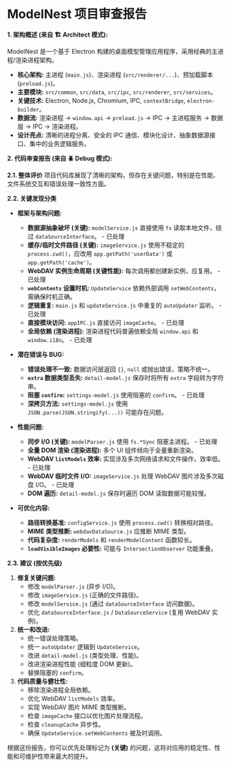 # ModelNest 项目审查报告

**1. 架构概述 (来自 🏗️ Architect 模式):**

ModelNest 是一个基于 Electron 构建的桌面模型管理应用程序，采用经典的主进程/渲染进程架构。
*   **核心架构:** 主进程 (`main.js`)、渲染进程 (`src/renderer/...`)、预加载脚本 (`preload.js`)。
*   **主要模块:** `src/common`, `src/data`, `src/ipc`, `src/renderer`, `src/services`。
*   **关键技术:** Electron, Node.js, Chromium, IPC, `contextBridge`, `electron-builder`。
*   **数据流:** 渲染进程 -> `window.api` -> `preload.js` -> IPC -> 主进程服务 -> 数据层 -> IPC -> 渲染进程。
*   **设计亮点:** 清晰的进程分离、安全的 IPC 通信、模块化设计、抽象数据源接口、集中的业务逻辑服务。

**2. 代码审查报告 (来自 🪲 Debug 模式):**

**2.1. 整体评价**
项目代码库展现了清晰的架构，但存在关键问题，特别是在性能、文件系统交互和错误处理一致性方面。

**2.2. 关键发现分类**

*   **框架与架构问题:**
    *   **数据源抽象破坏 (关键):** `modelService.js` 直接使用 `fs` 读取本地文件，绕过 `dataSourceInterface`。  - 已处理
    *   **缓存/临时文件路径 (关键):** `imageService.js` 使用不稳定的 `process.cwd()`，应改用 `app.getPath('userData')` 或 `app.getPath('cache')`。
    *   **WebDAV 实例生命周期 (关键性能):** 每次调用都创建新实例，应复用。 - 已处理
    *   **`webContents` 设置时机:** `UpdateService` 依赖外部调用 `setWebContents`，需确保时机正确。 
    *   **逻辑重复:** `main.js` 和 `updateService.js` 中重复的 `autoUpdater` 监听。 - 已处理
    *   **直接模块访问:** `appIPC.js` 直接访问 `imageCache`。 - 已处理
    *   **全局依赖 (渲染进程):** 渲染进程代码普遍依赖全局 `window.api` 和 `window.i18n`。 - 已处理

*   **潜在错误与 BUG:**
    *   **错误处理不一致:** 数据访问层返回 `{}`, `null` 或抛出错误，策略不统一。
    *   **`extra` 数据类型丢失:** `detail-model.js` 保存时将所有 `extra` 字段转为字符串。
    *   **阻塞 `confirm`:** `settings-model.js` 使用阻塞的 `confirm`。  - 已处理
    *   **深拷贝方法:** `settings-model.js` 使用 `JSON.parse(JSON.stringify(...))` 可能存在问题。

*   **性能问题:**
    *   **同步 I/O (关键):** `modelParser.js` 使用 `fs.*Sync` 阻塞主进程。 - 已处理
    *   **全量 DOM 渲染 (渲染进程):** 多个 UI 组件倾向于全量重新渲染。
    *   **WebDAV `listModels` 效率:** 实现涉及多次网络请求和文件操作，效率低。  - 已处理
    *   **WebDAV 临时文件 I/O:** `imageService.js` 处理 WebDAV 图片涉及多次磁盘 I/O。  - 已处理
    *   **DOM 遍历:** `detail-model.js` 保存时遍历 DOM 读取数据可能较慢。

*   **可优化内容:**
    *   **路径转换基准:** `configService.js` 使用 `process.cwd()` 转换相对路径。
    *   **MIME 类型推断:** `webdavDataSource.js` 应推断 MIME 类型。
    *   **代码复杂度:** `renderModels` 和 `renderModelContent` 函数较长。
    *   **`loadVisibleImages` 必要性:** 可能与 `IntersectionObserver` 功能重叠。

**2.3. 建议 (按优先级)**

1.  **修复关键问题:**
    *   修改 `modelParser.js` (异步 I/O)。
    *   修改 `imageService.js` (正确的文件路径)。
    *   修改 `modelService.js` (通过 `dataSourceInterface` 访问数据)。
    *   优化 `dataSourceInterface.js` / `DataSourceService` (复用 WebDAV 实例)。
2.  **统一和改进:**
    *   统一错误处理策略。
    *   统一 `autoUpdater` 逻辑到 `UpdateService`。
    *   改进 `detail-model.js` (类型处理、性能)。
    *   改进渲染进程性能 (细粒度 DOM 更新)。
    *   替换阻塞的 `confirm`。
3.  **代码质量与健壮性:**
    *   移除渲染进程全局依赖。
    *   优化 WebDAV `listModels` 效率。
    *   实现 WebDAV 图片 MIME 类型推断。
    *   检查 `imageCache` 接口以优化图片处理流程。
    *   检查 `cleanupCache` 异步性。
    *   确保 `UpdateService.setWebContents` 被及时调用。

根据这份报告，你可以优先处理标记为 **(关键)** 的问题，这将对应用的稳定性、性能和可维护性带来最大的提升。
